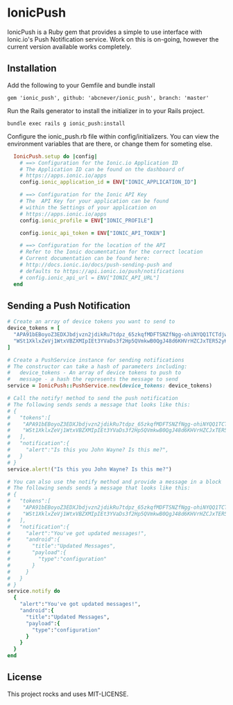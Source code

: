# IonicPush

IonicPush is a Ruby gem that provides a simple to use interface with Ionic.io's Push Notification service. Work on this is on-going, however the current version available works completely.

## Installation

Add the following to your Gemfile and bundle install

```
gem 'ionic_push', github: 'abcnever/ionic_push', branch: 'master'
```

Run the Rails generator to install the initializer in to your Rails project.

```
bundle exec rails g ionic_push:install
```

Configure the ionic_push.rb file within config/initializers. You can view the environment variables that are there, or change them for someting else.

```Ruby
  IonicPush.setup do |config|
    # ==> Configuration for the Ionic.io Application ID
    # The Application ID can be found on the dashboard of
    # https://apps.ionic.io/apps
    config.ionic_application_id = ENV["IONIC_APPLICATION_ID"]

    # ==> Configuration for the Ionic API Key
    # The  API Key for your application can be found
    # within the Settings of your application on
    # https://apps.ionic.io/apps
    config.ionic_profile = ENV["IONIC_PROFILE"]

    config.ionic_api_token = ENV["IONIC_API_TOKEN"]

    # ==> Configuration for the location of the API
    # Refer to the Ionic documentation for the correct location
    # Current documentation can be found here:
    # http://docs.ionic.io/docs/push-sending-push and
    # defaults to https://api.ionic.io/push/notifications
    # config.ionic_api_url = ENV["IONIC_API_URL"]
  end
```

## Sending a Push Notification

```Ruby
# Create an array of device tokens you want to send to
device_tokens = [
  "APA91bEBoyoZ3EDXJbdjvzn2jdikRu7tdpz_65zkqfMDFTSNZfNgg-ohiNYQQ1TCTdjwqWZ",
  "WSt1XklxZeVj1WtxVBZXMIpIEt3YVaDs3f2Hp5QVmkwB0QgJ48d6KHVrHZCJxTER52yK3b0"
]

# Create a PushService instance for sending notifications
# The constructor can take a hash of parameters including:
#   device_tokens - An array of device tokens to push to
#   message - a hash the represents the message to send
service = IonicPush::PushService.new(device_tokens: device_tokens)

# Call the notify! method to send the push notification
# The following sends sends a message that looks like this:
# {
#   "tokens":[
#    "APA91bEBoyoZ3EDXJbdjvzn2jdikRu7tdpz_65zkqfMDFTSNZfNgg-ohiNYQQ1TCTdjwqWZ",
#    "WSt1XklxZeVj1WtxVBZXMIpIEt3YVaDs3f2Hp5QVmkwB0QgJ48d6KHVrHZCJxTER52yK3b0"
#   ],
#   "notification":{
#     "alert":"Is this you John Wayne? Is this me?",
#   }
# }
service.alert!("Is this you John Wayne? Is this me?")

# You can also use the notify method and provide a message in a block
# The following sends sends a message that looks like this:
# {
#   "tokens":[
#    "APA91bEBoyoZ3EDXJbdjvzn2jdikRu7tdpz_65zkqfMDFTSNZfNgg-ohiNYQQ1TCTdjwqWZ",
#    "WSt1XklxZeVj1WtxVBZXMIpIEt3YVaDs3f2Hp5QVmkwB0QgJ48d6KHVrHZCJxTER52yK3b0"
#   ],
#   "notification":{
#     "alert":"You've got updated messages!",
#     "android":{
#       "title":"Updated Messages",
#       "payload":{
#         "type":"configuration"
#       }
#     }
#   }
# }
service.notify do
  {
    "alert":"You've got updated messages!",
    "android":{
      "title":"Updated Messages",
      "payload":{
        "type":"configuration"
      }
    }
  }
end
```

## License

This project rocks and uses MIT-LICENSE.
